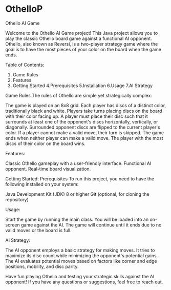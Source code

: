 # OthelloP
Othello AI Game

Welcome to the Othello AI Game project! 
This Java project allows you to play the classic Othello board game against a functional AI opponent. Othello, also known as Reversi, is a two-player strategy game where the goal is to have the most pieces of your color on the board when the game ends.

Table of Contents:

1. Game Rules
2. Features
3. Getting Started
4.Prerequisites
5.Installation
6.Usage
7.AI Strategy

Game Rules
The rules of Othello are simple yet strategically complex:

The game is played on an 8x8 grid.
Each player has discs of a distinct color, traditionally black and white.
Players take turns placing discs on the board with their color facing up.
A player must place their disc such that it surrounds at least one of the opponent's discs horizontally, vertically, or diagonally.
Surrounded opponent discs are flipped to the current player's color.
If a player cannot make a valid move, their turn is skipped.
The game ends when neither player can make a valid move.
The player with the most discs of their color on the board wins.

Features:

Classic Othello gameplay with a user-friendly interface.
Functional AI opponent.
Real-time board visualization.


Getting Started:
Prerequisites
To run this project, you need to have the following installed on your system:

Java Development Kit (JDK) 8 or higher
Git (optional, for cloning the repository)

Usage:

Start the game by running the main class.
You will be loaded into an on-screen game against the AI.
The game will continue until it ends due to no valid moves or the board is full.

AI Strategy:

The AI opponent employs a basic strategy for making moves. 
It tries to maximize its disc count while minimizing the opponent's potential gains. 
The AI evaluates potential moves based on factors like corner and edge positions, mobility, and disc parity.

Have fun playing Othello and testing your strategic skills against the AI opponent! If you have any questions or suggestions, feel free to reach out.




